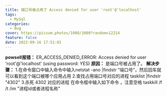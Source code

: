```yaml
---
title: 端口号被占用了 Access denied for user 'root'@'localhost'
tags:
  - MySql
categories:
  - Bug
cover: https://picsum.photos/1080/1080?random=12214
feature: false
date: 2022-09-16 17:51:01
---
```

**powsell报错：**
ER_ACCESS_DENIED_ERROR: Access denied for user 'root'@'localhost' (using password: YES)
**原因：**
是端口号被占用了。
**解决步骤：**
1.在命令窗口中输入命令中输入netstat -ano |findstr “端口号”，然后回车就可以看到这个端口被哪个应用占用
2.查找占用端口号对应的进程
tasklist |findstr "4302"
3.杀死 4302 对应的进程
在命令框中输入如下命令 ，注意空格
taskkill /f /t /im "进程id或者进程名称"